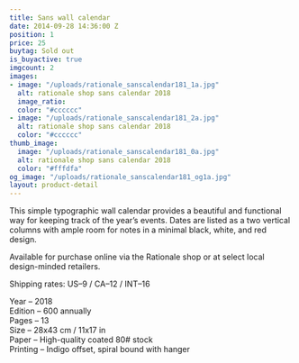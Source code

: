 ```yaml
---
title: Sans wall calendar
date: 2014-09-28 14:36:00 Z
position: 1
price: 25
buytag: Sold out
is_buyactive: true
imgcount: 2
images:
- image: "/uploads/rationale_sanscalendar181_1a.jpg"
  alt: rationale shop sans calendar 2018
  image_ratio: 
  color: "#cccccc"
- image: "/uploads/rationale_sanscalendar181_2a.jpg"
  alt: rationale shop sans calendar 2018
  color: "#cccccc"
thumb_image:
  image: "/uploads/rationale_sanscalendar181_0a.jpg"
  alt: rationale shop sans calendar 2018
  color: "#fffdfa"
og_image: "/uploads/rationale_sanscalendar181_og1a.jpg"
layout: product-detail
---
```


This simple typographic wall calendar provides a beautiful and functional way for keeping track of the year’s events. Dates are listed as a two vertical columns with ample room for notes in a minimal black, white, and red design.

Available for purchase online via the Rationale shop or at select local design-minded retailers.

Shipping rates: US–9 / CA–12 / INT–16

Year – 2018 <br>
Edition – 600 annually <br>
Pages – 13 <br>
Size – 28x43 cm / 11x17 in <br>
Paper – High-quality coated 80# stock <br>
Printing – Indigo offset, spiral bound with hanger